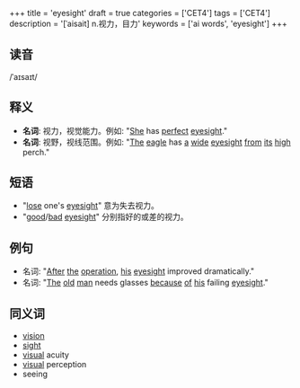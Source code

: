 +++
title = 'eyesight'
draft = true
categories = ['CET4']
tags = ['CET4']
description = '[ˈaisait] n.视力，目力'
keywords = ['ai words', 'eyesight']
+++

## 读音
/ˈaɪsaɪt/

## 释义
- **名词**: 视力，视觉能力。例如: "[She](/zh/post/she/) has [perfect](/zh/post/perfect/) [eyesight](/zh/post/eyesight/)."
- **名词**: 视野，视线范围。例如: "[The](/zh/post/the/) [eagle](/zh/post/eagle/) has [a](/zh/post/a/) [wide](/zh/post/wide/) [eyesight](/zh/post/eyesight/) [from](/zh/post/from/) [its](/zh/post/its/) [high](/zh/post/high/) perch."

## 短语
- "[lose](/zh/post/lose/) one's [eyesight](/zh/post/eyesight/)" 意为失去视力。
- "[good](/zh/post/good/)/[bad](/zh/post/bad/) [eyesight](/zh/post/eyesight/)" 分别指好的或差的视力。

## 例句
- 名词: "[After](/zh/post/after/) [the](/zh/post/the/) [operation](/zh/post/operation/), [his](/zh/post/his/) [eyesight](/zh/post/eyesight/) improved dramatically."
- 名词: "[The](/zh/post/the/) [old](/zh/post/old/) [man](/zh/post/man/) needs glasses [because](/zh/post/because/) [of](/zh/post/of/) [his](/zh/post/his/) failing [eyesight](/zh/post/eyesight/)."

## 同义词
- [vision](/zh/post/vision/)
- [sight](/zh/post/sight/)
- [visual](/zh/post/visual/) acuity
- [visual](/zh/post/visual/) perception
- seeing

